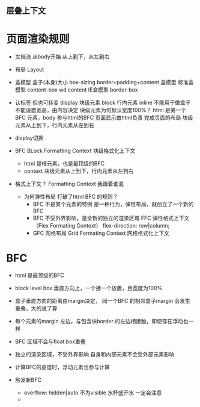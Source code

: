 ## 层叠上下文

# 页面渲染规则

- 文档流
  从body开始 从上到下，从左到右

- 布局 Layout

- 盒模型 盒子(本身)大小
  box-sizing border+padding+content
  盒模型  标准盒模型  content-box wd content
  IE盒模型 border-box

- 认标签 但也可转变 display
  块级元素 block
  行内元素 inline 不能用于做盒子 不能设置宽高，由内容决定
  块级元素为何默认宽度100%？
  html 是第一个BFC 元素，body 参与html的BFC
    页面显示由html负责 完成页面的布局 块级元素从上到下，行内元素从左到右

- display切换

- BFC BLock Formatting Context 块级格式化上下文
  - html 是根元素，也是最顶级的BFC
  - context 块级元素从上到下，行内元素从左到右

- 格式上下文？ Formatting Context 我跟着谁混
  - 为何弹性布局 打破了html BFC 的规则？
    - BFC 不是某个元素的特例 是一种行为，弹性布局，就创立了一个新的BFC
    - BFC 不受外界影响，是全新的独立的渲染区域 FFC 弹性格式上下文（Flex Formating Context）
      flex-direction: row|column;
    - GFC 网格布局 Grid Formating Context 网格格式化上下文

# BFC
- html 是最顶级的BFC
- block level box 垂直方向上，一个接一个放置，且宽度为100%
- 盒子垂直方向的距离由margin决定， 同一个BFC 的相邻盒子margin 会发生重叠，大的说了算
- 每个元素的margin 左边，与包含块border 的左边相接触，即使存在浮动也一样
- BFC 区域不会与float box重叠
- 独立的渲染区域，不受外界影响 自身和内部元素不会受外部元素影响
- 计算BFC的高度时，浮动元素也参与计算

- 触发新BFC
  - overflow: hidden|auto  不为visible  水杯盛开水 一定会注意
  -   